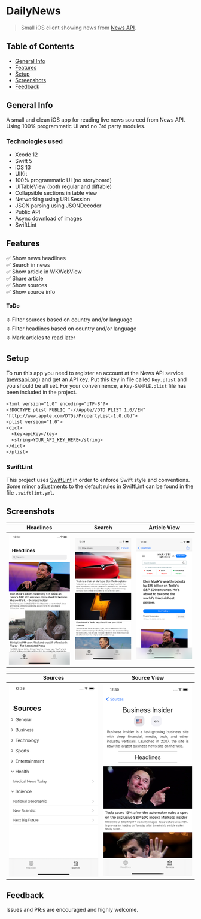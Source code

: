 # DailyNews
> Small iOS client showing news from [News API](https://newsapi.org/).

## Table of Contents
* [General Info](#general-info)
* [Features](#features)
* [Setup](#setup)
* [Screenshots](#screenshots)
* [Feedback](#feedback)



## General Info
A small and clean iOS app for reading live news sourced from News API. Using 100% programmatic UI and no 3rd party modules.

### Technologies used
* Xcode 12
* Swift 5
* iOS 13
* UIKit
* 100% programmatic UI (no storyboard)
* UITableView (both regular and diffable)
* Collapsible sections in table view
* Networking using URLSession
* JSON parsing using JSONDecoder
* Public API
* Async download of images
* SwiftLint

## Features
✅ Show news headlines  
✅ Search in news  
✅ Show article in WKWebView  
✅ Share article  
✅ Show sources  
✅ Show source info  
#### ToDo
❇️ Filter sources based on country and/or language  
❇️ Filter headlines based on country and/or language  
❇️ Mark articles to read later  


## Setup
To run this app you need to register an account at the News API service ([newsapi.org](https://newsapi.org)) and get an API key. Put this key in file called `Key.plist` and you should be all set. For your conveninence, a `Key-SAMPLE.plist` file has been included in the project.

```
<?xml version="1.0" encoding="UTF-8"?>
<!DOCTYPE plist PUBLIC "-//Apple//DTD PLIST 1.0//EN" "http://www.apple.com/DTDs/PropertyList-1.0.dtd">
<plist version="1.0">
<dict>
  <key>apiKey</key>
  <string>YOUR_API_KEY_HERE</string>
</dict>
</plist>
```

### SwiftLint
This project uses [SwiftLint](https://github.com/realm/SwiftLint) in order to enforce Swift style and conventions. Some minor adjustments to the default rules in SwiftLint can be found in the file `.swiftlint.yml`.

## Screenshots

| Headlines | Search | Article View |
| -------- | --------- | --------- |
| ![Headlines](./Screenshots/DailyNewsHeadlines.png) | ![Search](./Screenshots/DailyNewsSearch.png) | ![Article View](./Screenshots/DailyNewsArticleView.png) |

| Sources | Source View |
| -------- | --------- |
| ![Sources](./Screenshots/DailyNewsSources.png) | ![Source View](./Screenshots/DailyNewsSourceView.png) |

## Feedback
Issues and PR:s are encouraged and highly welcome.

